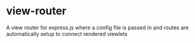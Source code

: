 # view-router
A view router for express.js where a config file is passed in and routes are automatically setup to connect rendered viewlets
